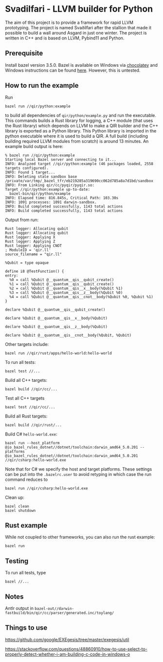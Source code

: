 # Svadilfari - LLVM builder for Python

The aim of this project is to provide a framework for rapid LLVM prototyping. The project is named Svaðilfari after the stallion that made it possible to build a wall around Asgard in just one winter. The project is written in C++ and is based on LLVM, Pybind11 and Python.

## Prerequisite

Install bazel version 3.5.0. Bazel is available on Windows via [chocolatey](https://community.chocolatey.org/packages/bazel) and Windows instructions can be found [here](https://docs.bazel.build/versions/main/install-windows.html). However, this is untested.

## How to run the example

Run

```
bazel run //qir/python:example
```

to build all dependencies of `qir/python/example.py` and run the executable. This commands builds a Rust library for logging, a C++ module (that uses the Rust library) which depends on LLVM to make a QIR builder and the C++ library is exported as a Python library. This Python library is imported in the python executable where it is used to build a QIR. A full build (including building required LLVM modules from scratch) is around 13 minutes. An example build output is here:

```
% bazel run //qir/python:example
Starting local Bazel server and connecting to it...
INFO: Analyzed target //qir/python:example (46 packages loaded, 2558 targets configured).
INFO: Found 1 target...
INFO: Deleting stale sandbox base /private/var/tmp/_bazel_tfr/eb219285a319690cc062d785a8a7d1bd/sandbox
INFO: From Linking qir/cc/pyqir/pyqir.so:
Target //qir/python:example up-to-date:
  bazel-bin/qir/python/example
INFO: Elapsed time: 816.845s, Critical Path: 103.30s
INFO: 1091 processes: 1091 darwin-sandbox.
INFO: Build completed successfully, 1143 total actions
INFO: Build completed successfully, 1143 total actions
```

Output from run:

```
Rust logger: Allocating qubit
Rust logger: Allocating qubit
Rust logger: Applying X
Rust logger: Applying Z
Rust logger: Applying CNOT
; ModuleID = 'qir.ll'
source_filename = "qir.ll"

%Qubit = type opaque

define i8 @TestFunction() {
entry:
  %0 = call %Qubit @__quantum__qis__qubit_create()
  %1 = call %Qubit @__quantum__qis__qubit_create()
  %2 = call %Qubit @__quantum__qis__x__body(%Qubit %1)
  %3 = call %Qubit @__quantum__qis__z__body(%Qubit %0)
  %4 = call %Qubit @__quantum__qis__cnot__body(%Qubit %0, %Qubit %1)
}

declare %Qubit @__quantum__qis__qubit_create()

declare %Qubit @__quantum__qis__x__body(%Qubit)

declare %Qubit @__quantum__qis__z__body(%Qubit)

declare %Qubit @__quantum__qis__cnot__body(%Qubit, %Qubit)

```

Other targets include:

```
bazel run //qir/rust/apps/hello-world:hello-world
```

To run all tests:

```
bazel test //...
```

Build all C++ targets:

```
bazel build //qir/cc/...
```

Test all C++ targets

```
bazel test //qir/cc/...
```

Build all Rust targets:

```
bazel build //qir/rust/...
```

Build C# `hello-world.exe`:

```
bazel run --host_platform @io_bazel_rules_dotnet//dotnet/toolchain:darwin_amd64_5.0.201 --platforms @io_bazel_rules_dotnet//dotnet/toolchain:darwin_amd64_5.0.201 //qir/csharp:hello-world.exe
```

Note that for C# we specify the host and target platforms. These settings can be put into the `.bazelrc.user` to avoid retyping in which case the run command reduces to

```
bazel run //qir/csharp:hello-world.exe
```

Clean up:

```
bazel clean
bazel shutdown
```

## Rust example

While not coupled to other frameworks, you can also run the rust example:

```
bazel run
```

## Testing

To run all tests, type

```
bazel //...
```

## Notes

Antlr output in `bazel-out//darwin-fastbuild/bin/qir/cc/parser/generated.inc/toylang/`

## Things to use

https://github.com/google/EXEgesis/tree/master/exegesis/util

https://stackoverflow.com/questions/48860910/how-to-use-select-to-properly-detect-whether-i-am-building-c-code-in-windows-o

